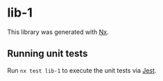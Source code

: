 # lib-1

This library was generated with [Nx](https://nx.dev).

## Running unit tests

Run `nx test lib-1` to execute the unit tests via [Jest](https://jestjs.io).
